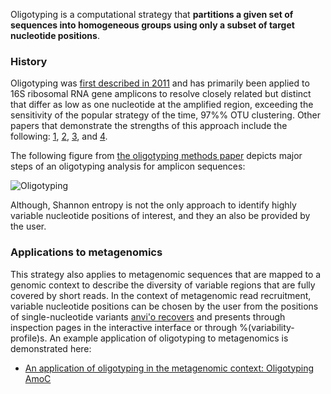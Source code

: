 Oligotyping is a computational strategy that **partitions a given set of sequences into homogeneous groups using only a subset of target nucleotide positions**. 

### History

Oligotyping was [first described in 2011](https://doi.org/10.1371/journal.pone.0026732) and has primarily been applied to 16S ribosomal RNA gene amplicons to resolve closely related but distinct that differ as low as one nucleotide at the amplified region, exceeding the sensitivity of the popular strategy of the time, 97%% OTU clustering. Other papers that demonstrate the strengths of this approach include the following: [1](https://doi.org/10.1111/2041-210X.12114), [2](https://doi.org/10.1073/pnas.1409644111), [3](https://doi.org/10.1038/ismej.2014.195), and [4](https://doi.org/10.3389/fmicb.2014.00568).

The following figure from [the oligotyping methods paper](https://doi.org/10.1111/2041-210X.12114) depicts major steps of an oligotyping analysis for amplicon sequences:

![Oligotyping](../../images/oligotyping.jpg)

Although, Shannon entropy is not the only approach to identify highly variable nucleotide positions of interest, and they an also be provided by the user.

### Applications to metagenomics

This strategy also applies to metagenomic sequences that are mapped to a genomic context to describe the diversity of variable regions that are fully covered by short reads. In the context of metagenomic read recruitment, variable nucleotide positions can be chosen by the user from the positions of single-nucleotide variants [anvi'o recovers](https://merenlab.org/2015/07/20/analyzing-variability/) and presents through inspection pages in the interactive interface or through %(variability-profile)s. An example application of oligotyping to metagenomics is demonstrated here:

* [An application of oligotyping in the metagenomic context: Oligotyping AmoC](https://merenlab.org/2015/12/09/musings-over-commamox/#an-application-of-oligotyping-in-the-metagenomic-context-oligotyping-amoc)